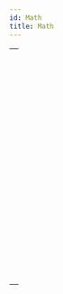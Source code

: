 ```yaml
---
id: Math
title: Math
---
```

||
|---|
|[<!-- INCLUDE #_command_.Abs.Syntax -->](../../commands-legacy/abs)<br/><!-- INCLUDE #_command_.Abs.Summary -->|
|[<!-- INCLUDE #_command_.Arctan.Syntax -->](../../commands-legacy/arctan)<br/><!-- INCLUDE #_command_.Arctan.Summary -->|
|[<!-- INCLUDE #_command_.Cos.Syntax -->](../../commands-legacy/cos)<br/><!-- INCLUDE #_command_.Cos.Summary -->|
|[<!-- INCLUDE #_command_.Dec.Syntax -->](../../commands-legacy/dec)<br/><!-- INCLUDE #_command_.Dec.Summary -->|
|[<!-- INCLUDE #_command_.Euro converter.Syntax -->](../../commands-legacy/euro-converter)<br/><!-- INCLUDE #_command_.Euro converter.Summary -->|
|[<!-- INCLUDE #_command_.Exp.Syntax -->](../../commands-legacy/exp)<br/><!-- INCLUDE #_command_.Exp.Summary -->|
|[<!-- INCLUDE #_command_.Int.Syntax -->](../../commands-legacy/int)<br/><!-- INCLUDE #_command_.Int.Summary -->|
|[<!-- INCLUDE #_command_.Log.Syntax -->](../../commands-legacy/log)<br/><!-- INCLUDE #_command_.Log.Summary -->|
|[<!-- INCLUDE #_command_.Mod.Syntax -->](../../commands-legacy/mod)<br/><!-- INCLUDE #_command_.Mod.Summary -->|
|[<!-- INCLUDE #_command_.Random.Syntax -->](../../commands-legacy/random)<br/><!-- INCLUDE #_command_.Random.Summary -->|
|[<!-- INCLUDE #_command_.Round.Syntax -->](../../commands-legacy/round)<br/><!-- INCLUDE #_command_.Round.Summary -->|
|[<!-- INCLUDE #_command_.SET REAL COMPARISON LEVEL.Syntax -->](../../commands-legacy/set-real-comparison-level)<br/><!-- INCLUDE #_command_.SET REAL COMPARISON LEVEL.Summary -->|
|[<!-- INCLUDE #_command_.Sin.Syntax -->](../../commands-legacy/sin)<br/><!-- INCLUDE #_command_.Sin.Summary -->|
|[<!-- INCLUDE #_command_.Square root.Syntax -->](../../commands-legacy/square-root)<br/><!-- INCLUDE #_command_.Square root.Summary -->|
|[<!-- INCLUDE #_command_.Tan.Syntax -->](../../commands-legacy/tan)<br/><!-- INCLUDE #_command_.Tan.Summary -->|
|[<!-- INCLUDE #_command_.Trunc.Syntax -->](../../commands-legacy/trunc)<br/><!-- INCLUDE #_command_.Trunc.Summary -->|
